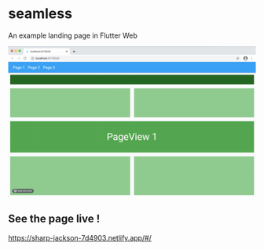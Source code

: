 # seamless

An example landing page in Flutter Web

![snippet of animations](https://github.com/Team-Crushing-It/scrolling_navbar/blob/main/s1.gif)

## See the page live ! 

https://sharp-jackson-7d4903.netlify.app/#/
